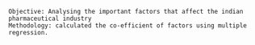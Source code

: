 	Objective: Analysing the important factors that affect the indian pharmaceutical industry 
	Methodology: calculated the co-efficient of factors using multiple regression.
